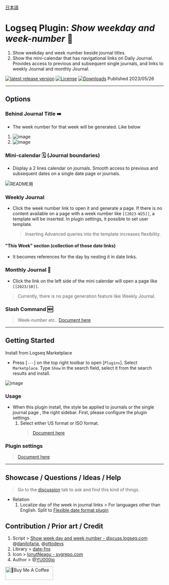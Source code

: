 [日本語](https://github.com/YU000jp/logseq-plugin-show-weekday-and-week-number/blob/main/readme.ja.md)

# Logseq Plugin: *Show weekday and week-number* 📆

1. Show weekday and week number beside journal titles.
1. Show the mini-calendar that has navigational links on Daily Journal. Provides access to previous and subsequent single journals, and links to weekly Journal and monthly Journal.

[![latest release version](https://img.shields.io/github/v/release/YU000jp/logseq-plugin-show-weekday-and-week-number)](https://github.com/YU000jp/logseq-plugin-show-weekday-and-week-number/releases)
[![License](https://img.shields.io/github/license/YU000jp/logseq-plugin-show-weekday-and-week-number?color=blue)](https://github.com/YU000jp/logseq-plugin-show-weekday-and-week-number/LICENSE)
[![Downloads](https://img.shields.io/github/downloads/YU000jp/logseq-plugin-show-weekday-and-week-number/total.svg)](https://github.com/YU000jp/logseq-plugin-show-weekday-and-week-number/releases)
 Published 2023/05/26

---

## Options

### Behind Journal Title ➡️

- The week number for that week will be generated. Like below

1. ![image](https://github.com/YU000jp/logseq-plugin-show-weekday-and-week-number/assets/111847207/f47b8948-5e7a-4e16-a5ae-6966672742b1)
1. ![image](https://github.com/YU000jp/logseq-plugin-show-weekday-and-week-number/assets/111847207/ee97c455-714e-45d2-9f9f-905798e298b4)

### Mini-calendar 🗓️ (Journal boundaries)

- Display a 2 lines calendar on journals. Smooth access to previous and subsequent dates on a single date page or journals.

![README用](https://github.com/YU000jp/logseq-plugin-show-weekday-and-week-number/assets/111847207/114708ab-0389-4c46-b962-00cb25e2070a)

### Weekly Journal

- Click the week number link to open it and generate a page. If there is no content available on a page with a week number like `[[2023-W25]]`, a template will be inserted. In plugin settings, it possible to set user template.
  > Inserting Advanced queries into the template increases flexibility.

#### "This Week" section (collection of those date links)

- It becomes references for the day by nesting it in date links.

### Monthly Journal 🌛

- Click the link on the left side of the mini calendar will open a page like `[[2023/10]]`.
> Currently, there is no page generation feature like Weekly Journal.

### Slash Command 🆕

> Week-number etc.. [Document here](https://github.com/YU000jp/logseq-plugin-show-weekday-and-week-number/wiki/Slash-Command)

---

## Getting Started

Install from Logseq Marketplace
  - Press [`---`] on the top right toolbar to open [`Plugins`]. Select `Marketplace`. Type `Show` in the search field, select it from the search results and install.

   ![image](https://github.com/YU000jp/logseq-plugin-show-weekday-and-week-number/assets/111847207/5c3a2b34-298b-4790-8e12-01d83e289794)

### Usage

- When this plugin install, the style be applied to journals or the single journal page , the right sidebar. First, please configure the plugin settings.
   1. Select either US format or ISO format.
      > [Document here](https://github.com/YU000jp/logseq-plugin-show-weekday-and-week-number/wiki/Week-number-format)


### Plugin settings

  > [Document here](https://github.com/YU000jp/logseq-plugin-show-weekday-and-week-number/wiki/Plugin-Settings)

---

## Showcase / Questions / Ideas / Help

> Go to the [discussion](https://github.com/YU000jp/logseq-plugin-show-weekday-and-week-number/discussions) tab to ask and find this kind of things.

- Relation
  1. Localize day of the week in journal links > For languages other than English. Split to [Flexible date format plugin](https://github.com/YU000jp/logseq-plugin-flex-date-format)

## Contribution / Prior art / Credit

1. Script > [Show week day and week number - discuss.logseq.com](https://discuss.logseq.com/t/show-week-day-and-week-number/12685/18) @[danilofaria](https://discuss.logseq.com/u/danilofaria/), @[ottodevs](https://discuss.logseq.com/u/ottodevs/)
1. Library > [date-fns](https://date-fns.org/)
1. Icon > [IonutNeagu - svgrepo.com](https://www.svgrepo.com/svg/490868/monday)
1. Author > @[YU000jp](https://github.com/YU000jp)

<a href="https://www.buymeacoffee.com/yu000japan" target="_blank"><img src="https://cdn.buymeacoffee.com/buttons/v2/default-violet.png" alt="🍌Buy Me A Coffee" style="height: 42px;width: 152px" ></a>

